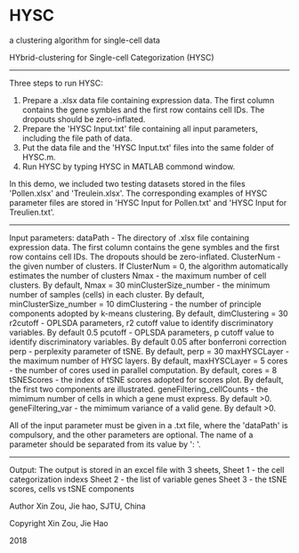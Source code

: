 # HYSC
a clustering algorithm for single-cell data


HYbrid-clustering for Single-cell Categorization (HYSC)

---------------------------------------------------------------------------------------------------------
Three steps to run HYSC:
1) Prepare a .xlsx data file containing expression data. The first column contains the gene symbles and the first row contains cell IDs. The dropouts should be zero-inflated.
2) Prepare the 'HYSC Input.txt' file containing all input parameters, including the file path of data.
3) Put the data file and the 'HYSC Input.txt' files into the same folder of HYSC.m.
4) Run HYSC by typing HYSC in MATLAB commond window.

In this demo, we included two testing datasets stored in the files 'Pollen.xlsx' and 'Treulein.xlsx'. 
The corresponding examples of HYSC parameter files are stored in 'HYSC Input for Pollen.txt' and 'HYSC Input for Treulien.txt'.

---------------------------------------------------------------------------------------------------------

Input parameters:
dataPath                 - The directory of .xlsx file containing expression data. The first column contains the gene symbles and the first row contains cell IDs. The dropouts should be zero-inflated.
ClusterNum               - the given number of clusters. If ClusterNum = 0, the algorithm automatically estimates the number of clusters
Nmax                     - the maximum number of cell clusters. By default, Nmax = 30
minClusterSize_number    - the minimum number of samples (cells) in each cluster. By default, minClusterSize_number = 10
dimClustering            - the number of principle components adopted by k-means clustering. By default, dimClustering = 30
r2cutoff                 - OPLSDA parameters, r2 cutoff value to identify discriminatory variables. By default 0.5
pcutoff                  - OPLSDA parameters, p cutoff value to identify discriminatory variables. By default 0.05 after bonferroni correction
perp                     - perplexity parameter of tSNE. By default, perp = 30
maxHYSCLayer             - the maximum number of HYSC layers. By default, maxHYSCLayer = 5
cores                    - the number of cores used in parallel computation. By default, cores = 8
tSNEScores               - the index of tSNE scores adopted for scores plot. By default, the first two components are illustrated.
geneFiltering_cellCounts - the mimimum number of cells in which a gene must express. By default >0.
geneFiltering_var        - the mimimum variance of a valid gene. By default >0.

All of the input parameter must be given in a .txt file, where the 'dataPath' is compulsory, and the other parameters are optional.
The name of a parameter should be separated from its value by ': '.

---------------------------------------------------------------------------------------------------------

Output:
The output is stored in an excel file with 3 sheets, 
Sheet 1 - the cell categorization indexs
Sheet 2 - the list of variable genes
Sheet 3 - the tSNE scores, cells vs tSNE components

Author Xin Zou, Jie hao, SJTU, China

Copyright Xin Zou, Jie Hao

2018
